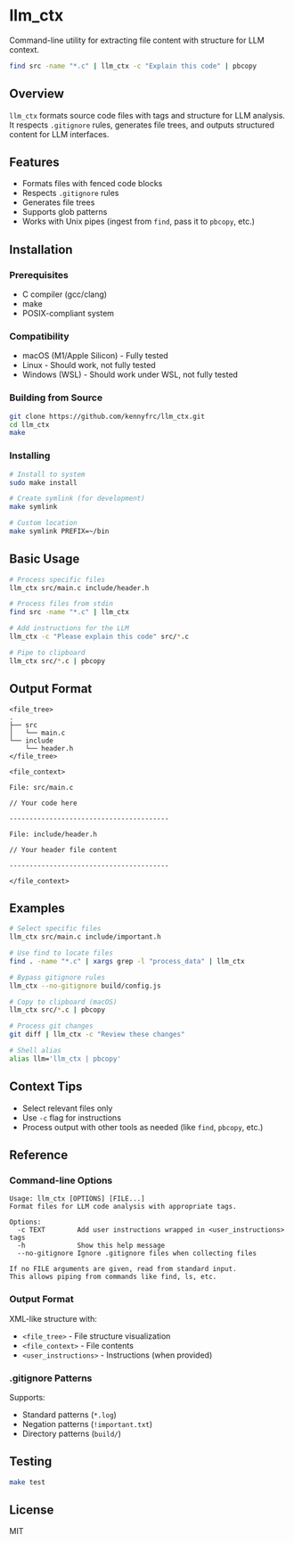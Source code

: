 # llm_ctx

Command-line utility for extracting file content with structure for LLM context.

```bash
find src -name "*.c" | llm_ctx -c "Explain this code" | pbcopy
```

## Overview

`llm_ctx` formats source code files with tags and structure for LLM analysis. It respects `.gitignore` rules, generates file trees, and outputs structured content for LLM interfaces.

## Features

- Formats files with fenced code blocks
- Respects `.gitignore` rules 
- Generates file trees
- Supports glob patterns
- Works with Unix pipes (ingest from `find`, pass it to `pbcopy`, etc.)

## Installation

### Prerequisites

- C compiler (gcc/clang)
- make
- POSIX-compliant system

### Compatibility

- macOS (M1/Apple Silicon) - Fully tested
- Linux - Should work, not fully tested
- Windows (WSL) - Should work under WSL, not fully tested

### Building from Source

```bash
git clone https://github.com/kennyfrc/llm_ctx.git
cd llm_ctx
make
```

### Installing

```bash
# Install to system
sudo make install

# Create symlink (for development)
make symlink

# Custom location
make symlink PREFIX=~/bin
```

## Basic Usage

```bash
# Process specific files
llm_ctx src/main.c include/header.h

# Process files from stdin
find src -name "*.c" | llm_ctx

# Add instructions for the LLM
llm_ctx -c "Please explain this code" src/*.c

# Pipe to clipboard
llm_ctx src/*.c | pbcopy
```

## Output Format

```
<file_tree>
.
├── src
│   └── main.c
└── include
    └── header.h
</file_tree>

<file_context>

File: src/main.c

// Your code here

----------------------------------------

File: include/header.h

// Your header file content

----------------------------------------

</file_context>
```

## Examples

```bash
# Select specific files
llm_ctx src/main.c include/important.h

# Use find to locate files
find . -name "*.c" | xargs grep -l "process_data" | llm_ctx

# Bypass gitignore rules
llm_ctx --no-gitignore build/config.js

# Copy to clipboard (macOS)
llm_ctx src/*.c | pbcopy

# Process git changes
git diff | llm_ctx -c "Review these changes"

# Shell alias
alias llm='llm_ctx | pbcopy'
```

## Context Tips

- Select relevant files only
- Use `-c` flag for instructions
- Process output with other tools as needed (like `find`, `pbcopy`, etc.)

## Reference

### Command-line Options

```
Usage: llm_ctx [OPTIONS] [FILE...]
Format files for LLM code analysis with appropriate tags.

Options:
  -c TEXT        Add user instructions wrapped in <user_instructions> tags
  -h             Show this help message
  --no-gitignore Ignore .gitignore files when collecting files

If no FILE arguments are given, read from standard input.
This allows piping from commands like find, ls, etc.
```

### Output Format

XML-like structure with:
- `<file_tree>` - File structure visualization
- `<file_context>` - File contents
- `<user_instructions>` - Instructions (when provided)

### .gitignore Patterns

Supports:
- Standard patterns (`*.log`)
- Negation patterns (`!important.txt`)
- Directory patterns (`build/`)

## Testing

```bash
make test
```

## License

MIT
